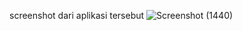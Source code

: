 screenshot dari aplikasi tersebut
![Screenshot (1440)](https://github.com/vallerypulungan/MyContactbab8/assets/149307974/fe8d40a4-44dd-4e65-83e5-187c8fbe442b)
